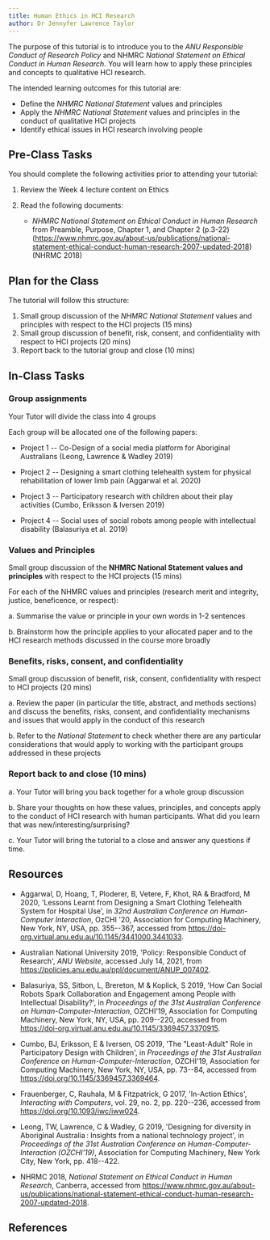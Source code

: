 ```yaml
---
title: Human Ethics in HCI Research
author: Dr Jennyfer Lawrence Taylor
---
```


The purpose of this tutorial is to introduce you to the *ANU Responsible
Conduct of Research Policy* and NHMRC *National Statement on Ethical
Conduct in Human Research.* You will learn how to apply these principles
and concepts to qualitative HCI research.

The intended learning outcomes for this tutorial are:

- Define the *NHMRC National Statement* values and principles
- Apply the *NHMRC National Statement* values and principles in the
  conduct of qualitative HCI projects
- Identify ethical issues in HCI research involving people

## Pre-Class Tasks

You should complete the following activities prior to attending your
tutorial:

1.  Review the Week 4 lecture content on Ethics

2.  Read the following documents:

    - *NHMRC National Statement on Ethical Conduct in Human Research*
      from Preamble, Purpose, Chapter 1, and Chapter 2 (p.3-22)
      (<https://www.nhmrc.gov.au/about-us/publications/national-statement-ethical-conduct-human-research-2007-updated-2018>)
      (NHRMC 2018)

## Plan for the Class

The tutorial will follow this structure:

1.  Small group discussion of the *NHMRC* *National Statement* values
    and principles with respect to the HCI projects (15 mins)
2.  Small group discussion of benefit, risk, consent, and
    confidentiality with respect to HCI projects (20 mins)
3.  Report back to the tutorial group and close (10 mins)

## In-Class Tasks


### Group assignments

Your Tutor will divide the class into 4 groups

Each group will be allocated one of the following papers:

- Project 1 -- Co-Design of a social media platform for Aboriginal
  Australians (Leong, Lawrence & Wadley 2019)

- Project 2 -- Designing a smart clothing telehealth system for
  physical rehabilitation of lower limb pain (Aggarwal et al. 2020)

- Project 3 -- Participatory research with children about their
  play activities (Cumbo, Eriksson & Iversen 2019)

- Project 4 -- Social uses of social robots among people with
  intellectual disability (Balasuriya et al. 2019)

### Values and Principles

Small group discussion of the **NHMRC National Statement values and principles** with respect to the HCI projects (15 mins)

For each of the NHMRC values and principles (research merit and integrity, justice, beneficence, or respect):

a.  Summarise the value or principle in your own words in 1-2 sentences

b.  Brainstorm how the principle applies to your allocated paper and
    to the HCI research methods discussed in the course more broadly

###  Benefits, risks, consent, and confidentiality

Small group discussion of benefit, risk, consent, confidentiality with respect to HCI projects (20 mins)

a.  Review the paper (in particular the title, abstract, and methods
    sections) and discuss the benefits, risks, consent, and
    confidentiality mechanisms and issues that would apply in the
    conduct of this research

b.  Refer to the *National Statement* to check whether there are any
    particular considerations that would apply to working with the
    participant groups addressed in these projects

### Report back to and close (10 mins)

a.  Your Tutor will bring you back together for a whole group discussion

b.  Share your thoughts on how these values, principles, and concepts
    apply to the conduct of HCI research with human participants. What
    did you learn that was new/interesting/surprising?

c.  Your Tutor will bring the tutorial to a close and answer any
    questions if time.


## Resources


- Aggarwal, D, Hoang, T, Ploderer, B, Vetere, F, Khot, RA & Bradford, M
  2020, 'Lessons Learnt from Designing a Smart Clothing Telehealth System
  for Hospital Use', in *32nd Australian Conference on Human-Computer
  Interaction*, OzCHI '20, Association for Computing Machinery, New York,
  NY, USA, pp. 355--367, accessed from
  <https://doi-org.virtual.anu.edu.au/10.1145/3441000.3441033>.

- Australian National University 2019, 'Policy: Responsible Conduct of
  Research', *ANU Website*, accessed July 14, 2021, from
  <https://policies.anu.edu.au/ppl/document/ANUP_007402>.

- Balasuriya, SS, Sitbon, L, Brereton, M & Koplick, S 2019, 'How Can
  Social Robots Spark Collaboration and Engagement among People with
  Intellectual Disability?', in *Proceedings of the 31st Australian
  Conference on Human-Computer-Interaction*, OZCHI'19, Association for
  Computing Machinery, New York, NY, USA, pp. 209--220, accessed from
  <https://doi-org.virtual.anu.edu.au/10.1145/3369457.3370915>.

- Cumbo, BJ, Eriksson, E & Iversen, OS 2019, 'The "Least-Adult" Role in
  Participatory Design with Children', in *Proceedings of the 31st
  Australian Conference on Human-Computer-Interaction*, OZCHI'19,
  Association for Computing Machinery, New York, NY, USA, pp. 73--84,
  accessed from <https://doi.org/10.1145/3369457.3369464>.

- Frauenberger, C, Rauhala, M & Fitzpatrick, G 2017, 'In-Action Ethics',
  *Interacting with Computers*, vol. 29, no. 2, pp. 220--236, accessed
  from <https://doi.org/10.1093/iwc/iww024>.

- Leong, TW, Lawrence, C & Wadley, G 2019, 'Designing for diversity in
  Aboriginal Australia : Insights from a national technology project', in
  *Proceedings of the 31st Australian Conference on
  Human-Computer-Interaction (OZCHI'19)*, Association for Computing
  Machinery, New York City, New York, pp. 418--422.

- NHRMC 2018, *National Statement on Ethical Conduct in Human Research*,
  Canberra, accessed from
  <https://www.nhmrc.gov.au/about-us/publications/national-statement-ethical-conduct-human-research-2007-updated-2018>.

## References
